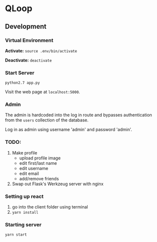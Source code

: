QLoop
=========================

Development
-------------------------

### Virtual Environment ###
**Activate:** `source .env/bin/activate`

**Deactivate:** `deactivate`

### Start Server ###
`python2.7 app.py`

Visit the web page at `localhost:5000`.

### Admin  ###
The admin is hardcoded into the log in route and bypasses authentication from
the `users` collection of the database.

Log in as admin using username 'admin' and password 'admin'.

### TODO: ###
1. Make profile
   * upload profile image
   * edit first/last name
   * edit username
   * edit email
   * add/remove friends
2. Swap out Flask's Werkzeug server with nginx


### Setting up react ###
1. go into the client folder using terminal
2. `yarn install`

### Starting server ###
`yarn start`

